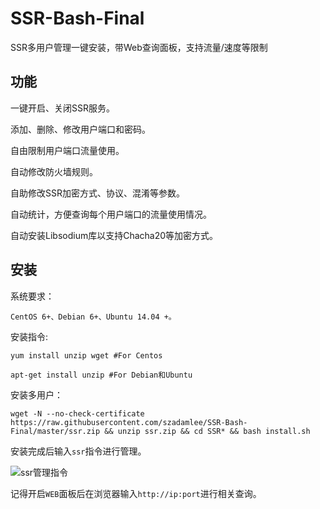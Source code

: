# SSR-Bash-Final
SSR多用户管理一键安装，带Web查询面板，支持流量/速度等限制
## 功能

一键开启、关闭SSR服务。

添加、删除、修改用户端口和密码。

自由限制用户端口流量使用。

自动修改防火墙规则。

自助修改SSR加密方式、协议、混淆等参数。

自动统计，方便查询每个用户端口的流量使用情况。

自动安装Libsodium库以支持Chacha20等加密方式。

## 安装

系统要求：

    CentOS 6+、Debian 6+、Ubuntu 14.04 +。

安装指令:

    yum install unzip wget #For Centos

    apt-get install unzip #For Debian和Ubuntu

安装多用户：

    wget -N --no-check-certificate https://raw.githubusercontent.com/szadamlee/SSR-Bash-Final/master/ssr.zip && unzip ssr.zip && cd SSR* && bash install.sh

安装完成后输入`ssr`指令进行管理。

![ssr管理指令](https://github.com/szadamlee/SSR-Bash-Final/raw/master/1.png)

记得开启`WEB`面板后在浏览器输入`http://ip:port`进行相关查询。
